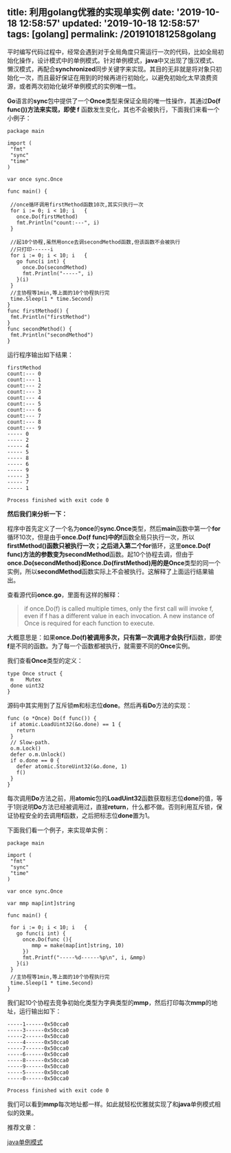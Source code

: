 title: 利用golang优雅的实现单实例
date: '2019-10-18 12:58:57'
updated: '2019-10-18 12:58:57'
tags: [golang]
permalink: /201910181258golang
---
平时编写代码过程中，经常会遇到对于全局角度只需运行一次的代码，比如全局初始化操作，设计模式中的单例模式。针对单例模式，**java**中又出现了饿汉模式、懒汉模式，再配合**synchronized**同步关键字来实现。其目的无非就是将对象只初始化一次，而且最好保证在用到的时候再进行初始化，以避免初始化太早浪费资源，或者两次初始化破坏单例模式的实例唯一性。

**Go**语言的**sync**包中提供了一个**Once**类型来保证全局的唯一性操作，其通过**Do(f func())**方法来实现，即使** f** 函数发生变化，其也不会被执行，下面我们来看一个小例子：

```
package main

import (
 "fmt"
 "sync"
 "time"
)

var once sync.Once

func main() {

 //once循环调用firstMethod函数10次,其实只执行一次
 for i := 0; i < 10; i   {
   once.Do(firstMethod)
   fmt.Println("count:---", i)
 }

 //起10个协程,虽然用once去调secondMethod函数,但该函数不会被执行
 //只打印------i
 for i := 0; i < 10; i   {
   go func(i int) {
     once.Do(secondMethod)
     fmt.Println("-----", i)
   }(i)
 }
 //主协程等1min,等上面的10个协程执行完
 time.Sleep(1 * time.Second)
}
func firstMethod() {
 fmt.Println("firstMethod")
}
func secondMethod() {
 fmt.Println("secondMethod")
}
```

运行程序输出如下结果：

```
firstMethod
count:--- 0
count:--- 1
count:--- 2
count:--- 3
count:--- 4
count:--- 5
count:--- 6
count:--- 7
count:--- 8
count:--- 9
----- 0
----- 2
----- 4
----- 5
----- 8
----- 6
----- 9
----- 3
----- 7
----- 1

Process finished with exit code 0
```

**然后我们来分析一下：**

程序中首先定义了一个名为**once**的**sync.Once**类型，然后**main**函数中第一个**for**循环10次，但是由于**once.Do(f func)**中的**f**函数全局只执行一次，所以**firstMethod()**函数只被执行一次；之后进入第二个**for**循环，这里**once.Do(f func)**方法的参数变为**secondMethod**函数。起10个协程去调，但由于**once.Do(secondMethod)**和**once.Do(firstMethod)**用的是**Once**类型的同一个实例，所以**secondMethod**函数实际上不会被执行。这解释了上面运行结果输出。

查看源代码**once.go**，里面有这样的解释：

> if once.Do(f) is called multiple times, only the first call will invoke f,
even if f has a different value in each invocation. A new instance of
Once is required for each function to execute.

大概意思是：如果**once.Do(f)**被调用多次，只有第一次调用才会执行**f**函数，即使**f**是不同的函数。为了每一个函数都被执行，就需要不同的**Once**实例。

我们查看**Once**类型的定义：

```
type Once struct {
 m    Mutex
 done uint32
}
```

源码中其实用到了互斥锁**m**和标志位**done**。然后再看**Do**方法的实现：

```
func (o *Once) Do(f func()) {
 if atomic.LoadUint32(&o.done) == 1 {
   return
 }
 // Slow-path.
 o.m.Lock()
 defer o.m.Unlock()
 if o.done == 0 {
   defer atomic.StoreUint32(&o.done, 1)
   f()
 }
}
```

每次调用**Do**方法之前，用**atomic**包的**LoadUint32**函数获取标志位**done**的值，等于1则说明**Do**方法已经被调用过，直接**return**，什么都不做。否则利用互斥锁，保证协程安全的去调用**f**函数，之后把标志位**done**置为1。

下面我们看一个例子，来实现单实例：

```
package main

import (
 "fmt"
 "sync"
 "time"
)

var once sync.Once

var mmp map[int]string

func main() {

 for i := 0; i < 10; i   {
   go func(i int) {
     once.Do(func (){
        mmp = make(map[int]string, 10)
     })
     fmt.Printf("-----%d------%p\n", i, &mmp)
   }(i)
 }
 //主协程等1min,等上面的10个协程执行完
 time.Sleep(1 * time.Second)
}
```

我们起10个协程去竞争初始化类型为字典类型的**mmp**，然后打印每次**mmp**的地址，运行输出如下：

```
-----1------0x50cca0
-----3------0x50cca0
-----2------0x50cca0
-----4------0x50cca0
-----7------0x50cca0
-----6------0x50cca0
-----8------0x50cca0
-----9------0x50cca0
-----5------0x50cca0
-----0------0x50cca0

Process finished with exit code 0
```

我们可以看到**mmp**每次地址都一样。如此就轻松优雅就实现了和**java**单例模式相似的效果。

推荐文章：

[java单例模式](https://mp.weixin.qq.com/s?__biz=MzI4Njc5NjM1NQ==&mid=2247485196&idx=1&sn=777aabdd20d10b1256a7dfcb163e034f&scene=21#wechat_redirect)



